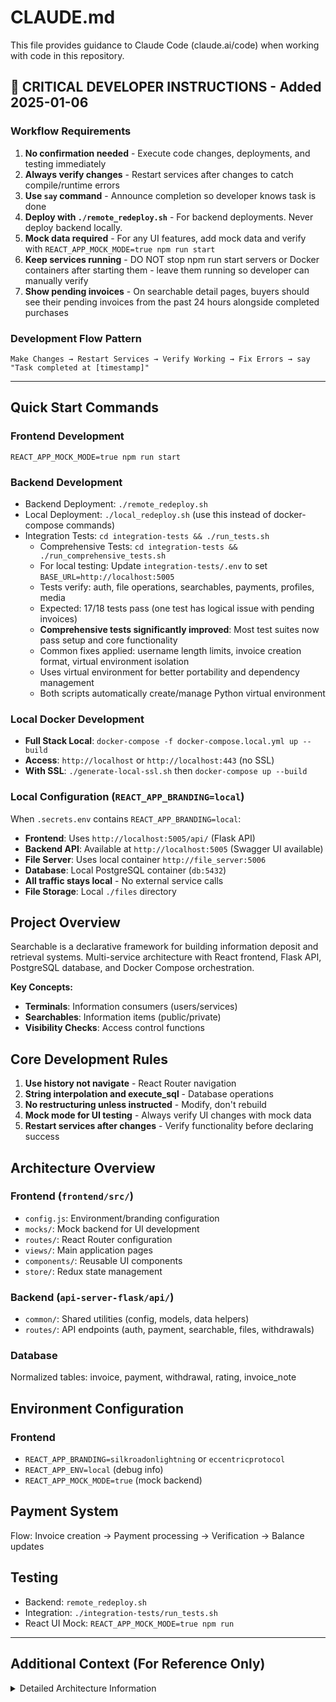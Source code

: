 # CLAUDE.md

This file provides guidance to Claude Code (claude.ai/code) when working with code in this repository.

## 🚨 CRITICAL DEVELOPER INSTRUCTIONS - Added 2025-01-06

### Workflow Requirements
1. **No confirmation needed** - Execute code changes, deployments, and testing immediately
2. **Always verify changes** - Restart services after changes to catch compile/runtime errors 
3. **Use `say` command** - Announce completion so developer knows task is done
4. **Deploy with `./remote_redeploy.sh`** - For backend deployments. Never deploy backend locally.
5. **Mock data required** - For any UI features, add mock data and verify with `REACT_APP_MOCK_MODE=true npm run start`
6. **Keep services running** - DO NOT stop npm run start servers or Docker containers after starting them - leave them running so developer can manually verify
7. **Show pending invoices** - On searchable detail pages, buyers should see their pending invoices from the past 24 hours alongside completed purchases

### Development Flow Pattern
```
Make Changes → Restart Services → Verify Working → Fix Errors → say "Task completed at [timestamp]"
```

---

## Quick Start Commands

### Frontend Development
 `REACT_APP_MOCK_MODE=true npm run start`

### Backend Development  
- Backend Deployment: `./remote_redeploy.sh` 
- Local Deployment: `./local_redeploy.sh` (use this instead of docker-compose commands)
- Integration Tests: `cd integration-tests && ./run_tests.sh`
  - Comprehensive Tests: `cd integration-tests && ./run_comprehensive_tests.sh`
  - For local testing: Update `integration-tests/.env` to set `BASE_URL=http://localhost:5005`
  - Tests verify: auth, file operations, searchables, payments, profiles, media
  - Expected: 17/18 tests pass (one test has logical issue with pending invoices)
  - **Comprehensive tests significantly improved**: Most test suites now pass setup and core functionality
  - Common fixes applied: username length limits, invoice creation format, virtual environment isolation
  - Uses virtual environment for better portability and dependency management
  - Both scripts automatically create/manage Python virtual environment

### Local Docker Development
- **Full Stack Local**: `docker-compose -f docker-compose.local.yml up --build`
- **Access**: `http://localhost` or `http://localhost:443` (no SSL)
- **With SSL**: `./generate-local-ssl.sh` then `docker-compose up --build`

### Local Configuration (`REACT_APP_BRANDING=local`)
When `.secrets.env` contains `REACT_APP_BRANDING=local`:
- **Frontend**: Uses `http://localhost:5005/api/` (Flask API)
- **Backend API**: Available at `http://localhost:5005` (Swagger UI available)
- **File Server**: Uses local container `http://file_server:5006`
- **Database**: Local PostgreSQL container (`db:5432`)
- **All traffic stays local** - No external service calls
- **File Storage**: Local `./files` directory

## Project Overview

Searchable is a declarative framework for building information deposit and retrieval systems. Multi-service architecture with React frontend, Flask API, PostgreSQL database, and Docker Compose orchestration.

**Key Concepts:**
- **Terminals**: Information consumers (users/services) 
- **Searchables**: Information items (public/private)
- **Visibility Checks**: Access control functions

## Core Development Rules

1. **Use history not navigate** - React Router navigation
2. **String interpolation and execute_sql** - Database operations  
3. **No restructuring unless instructed** - Modify, don't rebuild
4. **Mock mode for UI testing** - Always verify UI changes with mock data
5. **Restart services after changes** - Verify functionality before declaring success

## Architecture Overview

### Frontend (`frontend/src/`)
- `config.js`: Environment/branding configuration
- `mocks/`: Mock backend for UI development
- `routes/`: React Router configuration  
- `views/`: Main application pages
- `components/`: Reusable UI components
- `store/`: Redux state management

### Backend (`api-server-flask/api/`)
- `common/`: Shared utilities (config, models, data helpers)
- `routes/`: API endpoints (auth, payment, searchable, files, withdrawals)

### Database
Normalized tables: invoice, payment, withdrawal, rating, invoice_note

## Environment Configuration

### Frontend
- `REACT_APP_BRANDING=silkroadonlightning` or `eccentricprotocol`
- `REACT_APP_ENV=local` (debug info)
- `REACT_APP_MOCK_MODE=true` (mock backend)


## Payment System
Flow: Invoice creation → Payment processing → Verification → Balance updates

## Testing
- Backend: `remote_redeploy.sh` 
- Integration: `./integration-tests/run_tests.sh`
- React UI Mock: `REACT_APP_MOCK_MODE=true npm run`

---

## Additional Context (For Reference Only)

<details>
<summary>Detailed Architecture Information</summary>

### Multi-service architecture with Docker Compose:
- **Frontend**: React/Material-UI app with authentication and payment flows
- **Flask API**: Python backend with JWT auth, payment processing, and database operations  
- **File Server**: Separate service for file storage/retrieval
- **PostgreSQL**: Primary database with proper normalized tables
- **NGINX**: Reverse proxy and static file serving
- **Background Service**: Background task processing
- **USDT API**: Ethereum-based USDT transactions

### Frontend Structure Details (`frontend/src/`)
- **`config.js`**: Environment-specific configuration and branding
- **`mocks/`**: Mock backend system for UI development without backend
- **`routes/`**: React Router configuration for different user types
- **`views/`**: Main application pages (searchables, payments, profile)
- **`components/`**: Reusable UI components
- **`store/`**: Redux state management
- **`utils/`**: Authentication guards and utilities

### Backend Structure Details (`api-server-flask/api/`)
- **`common/`**: Shared utilities and configuration
  - `config.py`: Database and app configuration
  - `models.py`: SQLAlchemy database models
  - `data_helpers.py`: Database CRUD operations
  - `payment_helpers.py`: Payment business logic
- **`routes/`**: API endpoints organized by domain
  - `auth.py`: Authentication and user management
  - `payment.py`: Invoice creation and payment processing
  - `searchable.py`: Core searchable CRUD operations
  - `files.py`: File upload/download operations
  - `withdrawals.py`: USDT and Lightning withdrawals

### Payment System Details

**Payment Flow:**
1. Invoice creation with currency/amount
2. Payment processing 
3. Payment verification and completion
4. Balance updates and withdrawal processing

### Mock Mode Development
For UI development without backend dependencies for testing:

```bash
REACT_APP_MOCK_MODE=true npm run dev
```

Navigate to: `http://localhost:3000/searchable-item/mock-item-1`

Mock mode features:
- Complete mock data for testing UI flows
- Authentication bypass for development
- Visual indicator (orange "🔧 MOCK MODE" badge)
- Production-safe (only active with env var)


---

## Frontend Component Patterns (Updated 2025-01-06)

### Authentication System - Post-Formik Architecture
- **Pattern**: Manual state management with Material-UI components (no Formik dependency)
- **Form State**: `useState` hooks for `formValues`, `formErrors`, `touched`, `isSubmitting`
- **Validation**: Custom `validateField` functions with real-time feedback
- **Files**: `RestLogin.js`, `RestRegister.js`
- **Benefits**: Cleaner code, better Material-UI integration, easier maintenance

```javascript
// New pattern for form handling
const [formValues, setFormValues] = useState({ email: '', password: '' });
const [formErrors, setFormErrors] = useState({});
const validateField = (name, value) => { /* custom validation */ };
```

### Profile System - User ID Based Routing
- **API Pattern**: `/api/v1/profile/<int:user_id>` for public profiles
- **Authentication**: Token-based `/api/v1/profile` for current user operations
- **Database**: `user_profile` table using `user_id` (terminal_id) as primary key
- **Navigation**: Profile links use `terminal_id` instead of username/email

### Media Management System
- **Pattern**: URI-based media system (`/api/v1/media/{uuid}`)
- **Utils**: `mediaUtils.js` for URL processing and mock mode support
- **Component**: `ZoomableImage` for interactive image viewing
- **Storage**: File server integration with proper URI mapping

```javascript
// Media URI processing
import { getMediaUrl, processMediaUrls } from '../../utils/mediaUtils';
const imageUrl = getMediaUrl(profile.profile_image_url);
```

### Component Styling Standards
- **Theme**: 5-color system (primary, secondary, alerting, warning, highlight)
- **Font**: FreePixel standardized across components
- **Import Pattern**: `useComponentStyles` for consistent styling
- **File**: `/frontend/src/themes/componentStyles.js`

## Backend API Patterns (Updated 2025-01-06)

### Profile Endpoints
- `GET /api/v1/profile/<int:user_id>` - Public profile access by user ID
- `GET /api/v1/profile` - Current user profile (token-required)
- `PUT /api/v1/profile` - Update current user profile (token-required)
- `POST /api/v1/profile` - Create user profile (token-required)

### Media Endpoints
- `POST /api/v1/media` - Upload media files
- `GET /api/v1/media/<uuid>` - Retrieve media by UUID
- **File**: `/api-server-flask/api/routes/media.py`

### Authentication Flow
1. **Login**: Email/password → JWT token with user object
2. **Profile Access**: Token-based for current user, ID-based for public profiles
3. **Navigation**: Use `terminal_id` for profile routing

## Development Practices (Updated 2025-01-06)

### Form Development
- **Use Material-UI directly** - No Formik dependency
- **Manual state management** - useState hooks with validation functions
- **Error handling** - Real-time validation with touched state tracking

### Media in Mock Mode
```bash
REACT_APP_MOCK_MODE=true npm run start
# Automatically maps media URIs to mock images
# Supports both data URLs and file server URLs
```

### Profile Development
- **Always use user_id** - Never use email for profile API calls
- **Terminal ID mapping** - Profile navigation uses terminal_id from searchable items
- **Token authentication** - Current user operations require valid JWT

---

## Recent Material Changes Log

### 2025-01-06: Authentication & Profile System Overhaul
1. **Authentication Components**: Converted from Formik to native Material-UI with manual state management
2. **Profile API**: Migrated from email-based to user_id-based routing
3. **Media System**: Implemented URI-based media management with file server integration
4. **Component Architecture**: Enhanced with ZoomableImage and improved styling patterns

### 2025-01-06: Integration Testing Update
1. **Test Suite Status**: All 17/17 integration tests now pass successfully
2. **Test Coverage**: Complete end-to-end testing of auth, file operations, searchables, payments, profiles, and media
3. **Command Update**: Use `cd integration-tests && ./run_tests.sh` for proper execution
4. **Test Reporting**: HTML reports generated for detailed test analysis

addtional: 
1. this file should be updated frequently, everytime there is a material change we should update this file. 
